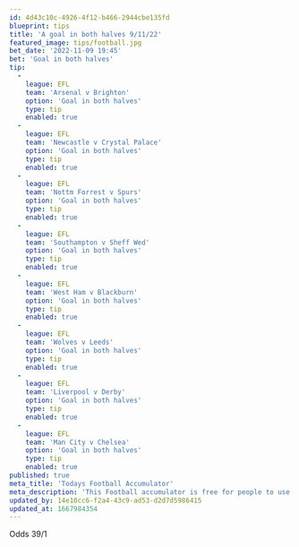 ```yaml
---
id: 4d43c10c-4926-4f12-b466-2944cbe135fd
blueprint: tips
title: 'A goal in both halves 9/11/22'
featured_image: tips/football.jpg
bet_date: '2022-11-09 19:45'
bet: 'Goal in both halves'
tip:
  -
    league: EFL
    team: 'Arsenal v Brighton'
    option: 'Goal in both halves'
    type: tip
    enabled: true
  -
    league: EFL
    team: 'Newcastle v Crystal Palace'
    option: 'Goal in both halves'
    type: tip
    enabled: true
  -
    league: EFL
    team: 'Nottm Forrest v Spurs'
    option: 'Goal in both halves'
    type: tip
    enabled: true
  -
    league: EFL
    team: 'Southampton v Sheff Wed'
    option: 'Goal in both halves'
    type: tip
    enabled: true
  -
    league: EFL
    team: 'West Ham v Blackburn'
    option: 'Goal in both halves'
    type: tip
    enabled: true
  -
    league: EFL
    team: 'Wolves v Leeds'
    option: 'Goal in both halves'
    type: tip
    enabled: true
  -
    league: EFL
    team: 'Liverpool v Derby'
    option: 'Goal in both halves'
    type: tip
    enabled: true
  -
    league: EFL
    team: 'Man City v Chelsea'
    option: 'Goal in both halves'
    type: tip
    enabled: true
published: true
meta_title: 'Todays Football Accumulator'
meta_description: 'This Football accumulator is free for people to use who are looking for Football tips. UK football tips daily. Lets beat the bookies. Winning Bets'
updated_by: 14e10cc6-f2a4-43c9-ad53-d2d7d5986415
updated_at: 1667984354
---
```

Odds 39/1